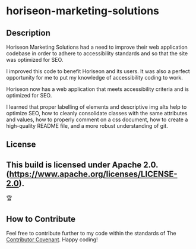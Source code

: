 # horiseon-marketing-solutions

## Description
Horiseon Marketing Solutions had a need to improve their web application codebase in order to adhere to accessibility standards and so that the site was optimized for SEO. 

I improved this code to benefit Horiseon and its users. It was also a perfect opportunity for me to put my knowledge of accessibility coding to work. 

Horiseon now has a web application that meets accessibility criteria and is optimized for SEO.

I learned that proper labelling of elements and descriptive img alts help to optimize SEO, how to cleanly consolidate classes with the same attributes and values, how to properly comment on a css document, how to create a high-quality README file, and a more robust understanding of git.

## License
This build is licensed under Apache 2.0. (https://www.apache.org/licenses/LICENSE-2.0).
---
🏆 
## How to Contribute
Feel free to contribute further to my code within the standards of The [Contributor Covenant](https://www.contributor-covenant.org/). Happy coding!